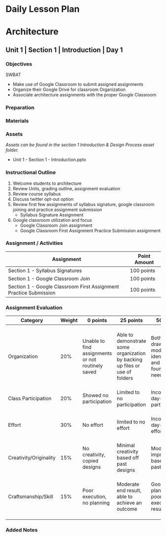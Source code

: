 # Daily Lesson Plan

# Architecture

## Unit 1 | Section 1 | Introduction | Day 1

### Objectives

SWBAT

- Make use of Google Classroom to submit assigned assignments
- Organize their Google Drive for classroom Organization
- Associate architecture assignments with the proper Google Classroom

### Preparation

### Materials

### Assets

*Assets can be found in the section 1 Introduction & Design Process asset folder.*

- Unit 1 - Section 1 - Introduction.pptx

### Instructional Outline

1. Welcome students to architecture
2. Review Units, grading outline, assignment evaluation
3. Review course syllabus
4. Discuss twitter opt-out option
5. Review first few assignments of syllabus signature, google classroom joining and practice assignment submission
    - Syllabus Signature Assignment
6. Google classroom utilization and focus
    - Google Classroom Join assignment
    - Google Classroom First Assignment Practice Submission assignment

### Assignment / Activities

| Assignment  | Point Amount |
| ------------- | ------------- |
| Section 1 - Syllabus Signatures  | 100 points   |
| Section 1 - Google Classroom Join  | 100 points   |
| Section 1 - Google Classroom First Assignment Practice Submission  | 100 points   |

### Assignment Evaluation

| Category | Weight | 0 points  | 25 points | 50 points | 75 points | 100 points |
| ------------- | ------------- | ------------- | ------------- | ------------- | ------------- | ------------- |
| Organization | 20% | Unable to find assignments or not routinely saved | Able to demonstrate some organization by backing up files or use of folders | Both drawings and models are identifiable and can be found if needed | All drawings are in a folder and models organized by folders in Google Drive | All drawings are in a folder labeled correctly and models organized by folders in Google Drive labeled correctly |
| Class Participation | 20% | Showed no participation | Limited to no participation | Inconsistent day-to-day participation | Participated only when needed  | Engaged daily and actively participated |
| Effort | 30% | No effort | limited to no effort | Inconsistent day-to-day effort | Showed effort only when needed or routinely directed | Continuous day-to-day effort with or without direction |
| Creativity/Originality | 15% | No creativity, copied designs | Minimal creativity based off past designs | Moderate improvements based off past designs | Complete overhaul of past or found designs | Completely new idea/design |
| Craftsmanship/Skill | 15% | Poor execution, no planning | Moderate end result, able to achieve an outcome | Good planning but poorly executed end result | Good planning and good end result although not what had been designed or communicated | Great planning & execution able to achieve what had been designed or communicated |

### Added Notes
